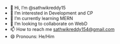 - 👋 Hi, I’m @sathwikreddy15
- 👀 I’m interested in Development and CP
- 🌱 I’m currently learning MERN 
- 💞️ I’m looking to collaborate on WebD
- 📫 How to reach me sathwikreddy154@gmail.com
- 😄 Pronouns: He/Him

<!---
sathwikreddy15/sathwikreddy15 is a ✨ special ✨ repository because its `README.md` (this file) appears on your GitHub profile.
You can click the Preview link to take a look at your changes.
--->
